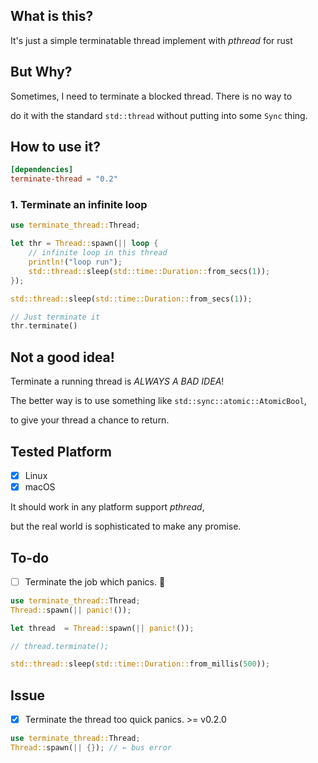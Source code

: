 ## What is this?

It's just a simple terminatable thread implement with *pthread* for rust

## But Why?

Sometimes, I need to terminate a blocked thread. There is no way to 

do it with the standard `std::thread` without putting into some `Sync` thing.

## How to use it?

```toml
[dependencies]
terminate-thread = "0.2"
```

### 1. Terminate an infinite loop

```rust
use terminate_thread::Thread;

let thr = Thread::spawn(|| loop {
    // infinite loop in this thread
    println!("loop run");
    std::thread::sleep(std::time::Duration::from_secs(1));
});

std::thread::sleep(std::time::Duration::from_secs(1));

// Just terminate it
thr.terminate()
```

## Not a good idea!

Terminate a running thread is *ALWAYS A BAD IDEA*!

The better way is to use something like `std::sync::atomic::AtomicBool`,

to give your thread a chance to return.

## Tested Platform

- [x] Linux
- [x] macOS

It should work in any platform support *pthread*,

but the real world is sophisticated to make any promise.

## To-do 

- [ ] Terminate the job which panics. 🚧

```rust
use terminate_thread::Thread;
Thread::spawn(|| panic!());

let thread  = Thread::spawn(|| panic!());

// thread.terminate();

std::thread::sleep(std::time::Duration::from_millis(500));
```

## Issue

- [x] Terminate the thread too quick panics. >= v0.2.0

```rust
use terminate_thread::Thread;
Thread::spawn(|| {}); // ← bus error
```

